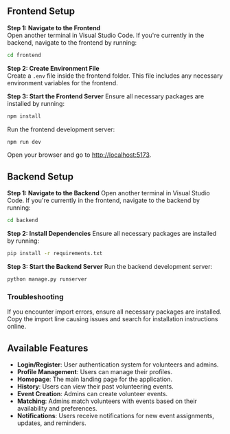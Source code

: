 ## Frontend Setup

**Step 1: Navigate to the Frontend**  
Open another terminal in Visual Studio Code. If you're currently in the backend, navigate to the frontend by running:

```bash
cd frontend
```
**Step 2: Create Environment File**  
Create a `.env` file inside the frontend folder. This file includes any necessary environment variables for the frontend.

**Step 3: Start the Frontend Server**
Ensure all necessary packages are installed by running:
```bash
npm install
```
Run the frontend development server:
```bash
npm run dev
```

Open your browser and go to [http://localhost:5173](http://localhost:5173).

## Backend Setup

**Step 1: Navigate to the Backend**
Open another terminal in Visual Studio Code. If you're currently in the frontend, navigate to the backend by running:

```bash
cd backend
```
**Step 2: Install Dependencies**
Ensure all necessary packages are installed by running:
```bash
pip install -r requirements.txt
```

**Step 3: Start the Backend Server**
Run the backend development server:
```bash
python manage.py runserver
```

### Troubleshooting  
If you encounter import errors, ensure all necessary packages are installed. Copy the import line causing issues and search for installation instructions online.

## Available Features
- **Login/Register**: User authentication system for volunteers and admins.
- **Profile Management**: Users can manage their profiles.
- **Homepage**: The main landing page for the application.
- **History**: Users can view their past volunteering events.
- **Event Creation**: Admins can create volunteer events.
- **Matching**: Admins match volunteers with events based on their availability and preferences.
- **Notifications**: Users receive notifications for new event assignments, updates, and reminders.
